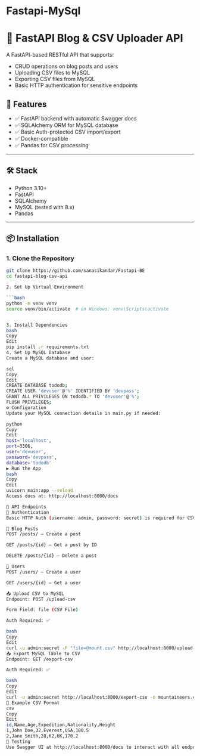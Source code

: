 # Fastapi-MySql
# 📘 FastAPI Blog & CSV Uploader API

A FastAPI-based RESTful API that supports:

- CRUD operations on blog posts and users
- Uploading CSV files to MySQL
- Exporting CSV files from MySQL
- Basic HTTP authentication for sensitive endpoints

## 🚀 Features

- ✅ FastAPI backend with automatic Swagger docs
- ✅ SQLAlchemy ORM for MySQL database
- ✅ Basic Auth-protected CSV import/export
- ✅ Docker-compatible
- ✅ Pandas for CSV processing

---

## 🛠️ Stack

- Python 3.10+
- FastAPI
- SQLAlchemy
- MySQL (tested with 8.x)
- Pandas

---

## 📦 Installation

### 1. Clone the Repository

```bash
git clone https://github.com/sanasikandar/Fastapi-BE
cd fastapi-blog-csv-api

2. Set Up Virtual Environment

```bash
python -m venv venv
source venv/bin/activate  # on Windows: venv\Scripts\activate


3. Install Dependencies
bash
Copy
Edit
pip install -r requirements.txt
4. Set Up MySQL Database
Create a MySQL database and user:

sql
Copy
Edit
CREATE DATABASE tododb;
CREATE USER 'devuser'@'%' IDENTIFIED BY 'devpass';
GRANT ALL PRIVILEGES ON tododb.* TO 'devuser'@'%';
FLUSH PRIVILEGES;
⚙️ Configuration
Update your MySQL connection details in main.py if needed:

python
Copy
Edit
host='localhost',
port=3306,
user='devuser',
password='devpass',
database='tododb'
▶️ Run the App
bash
Copy
Edit
uvicorn main:app --reload
Access docs at: http://localhost:8000/docs

📂 API Endpoints
🔐 Authentication
Basic HTTP Auth (username: admin, password: secret) is required for CSV operations.

📄 Blog Posts
POST /posts/ – Create a post

GET /posts/{id} – Get a post by ID

DELETE /posts/{id} – Delete a post

👤 Users
POST /users/ – Create a user

GET /users/{id} – Get a user

📤 Upload CSV to MySQL
Endpoint: POST /upload-csv

Form Field: file (CSV File)

Auth Required: ✅

bash
Copy
Edit
curl -u admin:secret -F "file=@mount.csv" http://localhost:8000/upload-csv
📥 Export MySQL Table to CSV
Endpoint: GET /export-csv

Auth Required: ✅

bash
Copy
Edit
curl -u admin:secret http://localhost:8000/export-csv -o mountaineers.csv
📁 Example CSV Format
csv
Copy
Edit
id,Name,Age,Expedition,Nationality,Height
1,John Doe,32,Everest,USA,180.5
2,Jane Smith,28,K2,UK,170.2
🧪 Testing
Use Swagger UI at http://localhost:8000/docs to interact with all endpoints easily.

